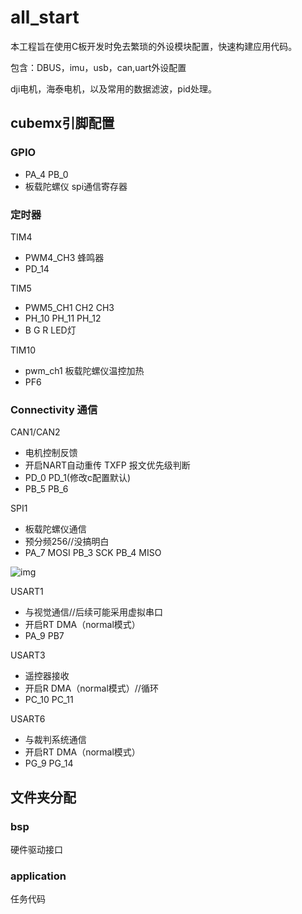 # all_start

本工程旨在使用C板开发时免去繁琐的外设模块配置，快速构建应用代码。

包含：DBUS，imu，usb，can,uart外设配置

dji电机，海泰电机，以及常用的数据滤波，pid处理。

## cubemx引脚配置

### GPIO

- PA_4 PB_0
- 板载陀螺仪 spi通信寄存器

### 定时器

TIM4

- PWM4_CH3 蜂鸣器
- PD_14

TIM5

- PWM5_CH1 CH2  CH3
- PH_10 PH_11 PH_12
- B  G  R LED灯 

TIM10

- pwm_ch1 板载陀螺仪温控加热
- PF6

### Connectivity 通信

CAN1/CAN2

- 电机控制反馈
- 开启NART自动重传  TXFP 报文优先级判断
- PD_0 PD_1(修改c配置默认)
- PB_5 PB_6

SPI1

- 板载陀螺仪通信
- 预分频256//没搞明白
- PA_7 MOSI PB_3 SCK  PB_4 MISO

![img](https://k10kkja70f2.feishu.cn/space/api/box/stream/download/asynccode/?code=NzdmN2Y2NjhiMWRhNGE5NTE4MTQ4ZWU2NjhmNzZhMjBfR0d3YW1pa29XUVNhUU5nVkNhZTQwSEpoQ010YTI5dUNfVG9rZW46VDAxWmJGNUVkbzNsZkR4RFo4emNuMUlibkVyXzE3MTUyNDY3MTQ6MTcxNTI1MDMxNF9WNA)

USART1

- 与视觉通信//后续可能采用虚拟串口
- 开启RT DMA（normal模式）
- PA_9 PB7

USART3

- 遥控器接收
- 开启R DMA（normal模式）//循环
- PC_10 PC_11

USART6

- 与裁判系统通信
- 开启RT DMA（normal模式）
- PG_9 PG_14

## 文件夹分配

### bsp

硬件驱动接口

### application

任务代码
